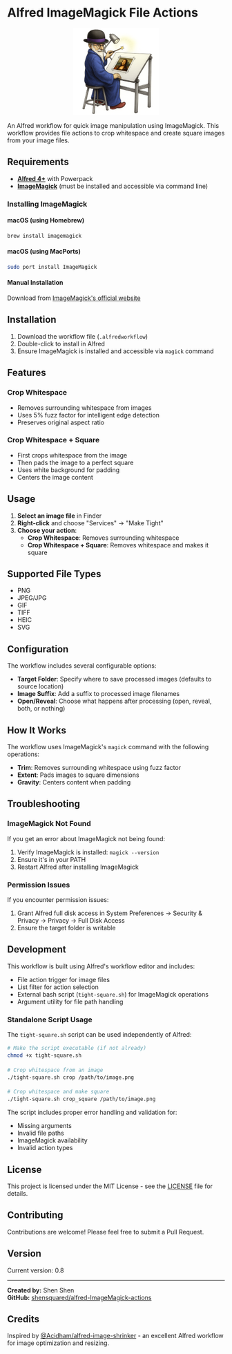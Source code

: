 # Alfred ImageMagick File Actions

<div align="center">
  <img src="icon.png" alt="Alfred ImageMagick Workflow" width="200">
</div>

An Alfred workflow for quick image manipulation using ImageMagick. This workflow provides file actions to crop whitespace and create square images from your image files.

## Requirements

- **[Alfred 4+](https://www.alfredapp.com/)** with Powerpack
- **[ImageMagick](https://imagemagick.org/)** (must be installed and accessible via command line)

### Installing ImageMagick

#### macOS (using Homebrew)
```bash
brew install imagemagick
```

#### macOS (using MacPorts)
```bash
sudo port install ImageMagick
```

#### Manual Installation
Download from [ImageMagick's official website](https://imagemagick.org/script/download.php#macosx)

## Installation

1. Download the workflow file (`.alfredworkflow`)
2. Double-click to install in Alfred
3. Ensure ImageMagick is installed and accessible via `magick` command

## Features

### Crop Whitespace
- Removes surrounding whitespace from images
- Uses 5% fuzz factor for intelligent edge detection
- Preserves original aspect ratio

### Crop Whitespace + Square
- First crops whitespace from the image
- Then pads the image to a perfect square
- Uses white background for padding
- Centers the image content

## Usage

1. **Select an image file** in Finder
2. **Right-click** and choose "Services" → "Make Tight"
3. **Choose your action**:
   - **Crop Whitespace**: Removes surrounding whitespace
   - **Crop Whitespace + Square**: Removes whitespace and makes it square

## Supported File Types

- PNG
- JPEG/JPG
- GIF
- TIFF
- HEIC
- SVG

## Configuration

The workflow includes several configurable options:

- **Target Folder**: Specify where to save processed images (defaults to source location)
- **Image Suffix**: Add a suffix to processed image filenames
- **Open/Reveal**: Choose what happens after processing (open, reveal, both, or nothing)

## How It Works

The workflow uses ImageMagick's `magick` command with the following operations:

- **Trim**: Removes surrounding whitespace using fuzz factor
- **Extent**: Pads images to square dimensions
- **Gravity**: Centers content when padding

## Troubleshooting

### ImageMagick Not Found
If you get an error about ImageMagick not being found:

1. Verify ImageMagick is installed: `magick --version`
2. Ensure it's in your PATH
3. Restart Alfred after installing ImageMagick

### Permission Issues
If you encounter permission issues:

1. Grant Alfred full disk access in System Preferences → Security & Privacy → Privacy → Full Disk Access
2. Ensure the target folder is writable

## Development

This workflow is built using Alfred's workflow editor and includes:

- File action trigger for image files
- List filter for action selection
- External bash script (`tight-square.sh`) for ImageMagick operations
- Argument utility for file path handling

### Standalone Script Usage

The `tight-square.sh` script can be used independently of Alfred:

```bash
# Make the script executable (if not already)
chmod +x tight-square.sh

# Crop whitespace from an image
./tight-square.sh crop /path/to/image.png

# Crop whitespace and make square
./tight-square.sh crop_square /path/to/image.png
```

The script includes proper error handling and validation for:
- Missing arguments
- Invalid file paths
- ImageMagick availability
- Invalid action types

## License

This project is licensed under the MIT License - see the [LICENSE](LICENSE) file for details.

## Contributing

Contributions are welcome! Please feel free to submit a Pull Request.

## Version

Current version: 0.8

---

**Created by:** Shen Shen  
**GitHub:** [shensquared/alfred-ImageMagick-actions](https://github.com/shensquared/alfred-ImageMagick-actions)

## Credits

Inspired by [@Acidham/alfred-image-shrinker](https://github.com/Acidham/alfred-image-shrinker) - an excellent Alfred workflow for image optimization and resizing. 